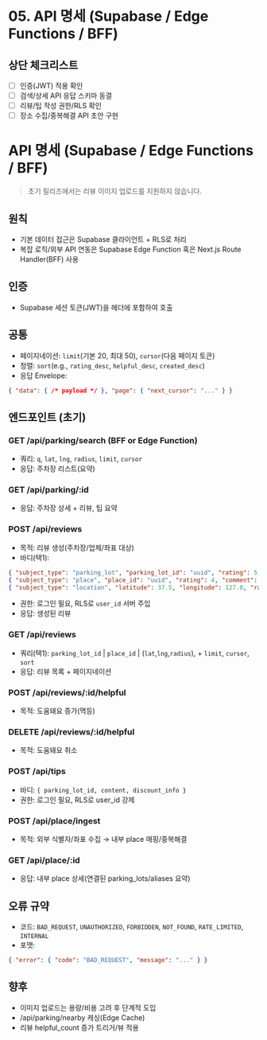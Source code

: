 # 05. API 명세 (Supabase / Edge Functions / BFF)

## 상단 체크리스트
- [ ] 인증(JWT) 적용 확인
- [ ] 검색/상세 API 응답 스키마 동결
- [ ] 리뷰/팁 작성 권한/RLS 확인
- [ ] 장소 수집/중복해결 API 초안 구현

# API 명세 (Supabase / Edge Functions / BFF)

> 초기 릴리즈에서는 리뷰 이미지 업로드를 지원하지 않습니다.

## 원칙
- 기본 데이터 접근은 Supabase 클라이언트 + RLS로 처리
- 복잡 로직/외부 API 연동은 Supabase Edge Function 혹은 Next.js Route Handler(BFF) 사용

## 인증
- Supabase 세션 토큰(JWT)을 헤더에 포함하여 호출

## 공통
- 페이지네이션: `limit`(기본 20, 최대 50), `cursor`(다음 페이지 토큰)
- 정렬: `sort`(e.g., `rating_desc`, `helpful_desc`, `created_desc`)
- 응답 Envelope:
```json
{ "data": { /* payload */ }, "page": { "next_cursor": "..." } }
```

## 엔드포인트 (초기)

### GET /api/parking/search (BFF or Edge Function)
- 쿼리: `q`, `lat`, `lng`, `radius`, `limit`, `cursor`
- 응답: 주차장 리스트(요약)

### GET /api/parking/:id
- 응답: 주차장 상세 + 리뷰, 팁 요약

### POST /api/reviews
- 목적: 리뷰 생성(주차장/업체/좌표 대상)
- 바디(택1):
```json
{ "subject_type": "parking_lot", "parking_lot_id": "uuid", "rating": 5, "comment": "좋음" }
{ "subject_type": "place", "place_id": "uuid", "rating": 4, "comment": "괜찮음" }
{ "subject_type": "location", "latitude": 37.5, "longitude": 127.0, "rating": 3, "comment": "혼잡" }
```
- 권한: 로그인 필요, RLS로 `user_id` 서버 주입
- 응답: 생성된 리뷰

### GET /api/reviews
- 쿼리(택1): `parking_lot_id` | `place_id` | (`lat`,`lng`,`radius`), + `limit`, `cursor`, `sort`
- 응답: 리뷰 목록 + 페이지네이션

### POST /api/reviews/:id/helpful
- 목적: 도움돼요 증가(멱등)

### DELETE /api/reviews/:id/helpful
- 목적: 도움돼요 취소

### POST /api/tips
- 바디: `{ parking_lot_id, content, discount_info }`
- 권한: 로그인 필요, RLS로 user_id 강제

### POST /api/place/ingest
- 목적: 외부 식별자/좌표 수집 → 내부 place 매핑/중복해결

### GET /api/place/:id
- 응답: 내부 place 상세(연결된 parking_lots/aliases 요약)

## 오류 규약
- 코드: `BAD_REQUEST`, `UNAUTHORIZED`, `FORBIDDEN`, `NOT_FOUND`, `RATE_LIMITED`, `INTERNAL`
- 포맷:
```json
{ "error": { "code": "BAD_REQUEST", "message": "..." } }
```

## 향후
- 이미지 업로드는 용량/비용 고려 후 단계적 도입
- /api/parking/nearby 캐싱(Edge Cache)
- 리뷰 helpful_count 증가 트리거/뷰 적용
